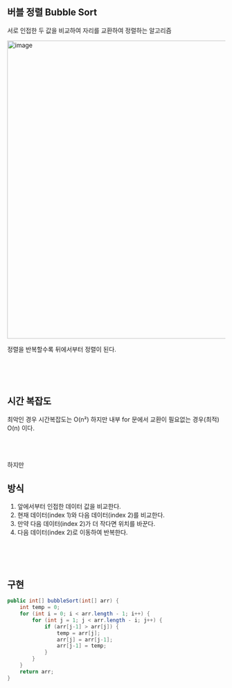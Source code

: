 
## 버블 정렬 Bubble Sort

서로 인접한 두 값을 비교하여 자리를 교환하여 정렬하는 알고리즘


<img width="689" alt="image" src="https://github.com/user-attachments/assets/ba7d7130-9420-4cc8-8750-4b90093a7e4c">

정렬을 반복할수록 뒤에서부터 정렬이 된다.  



<br><br><br>



## 시간 복잡도
최악인 경우 시간복잡도는 O(n²)
하지만 내부 for 문에서 교환이 필요없는 경우(최적) O(n) 이다.


<br><br><br>
하지만 
## 방식
1. 앞에서부터 인접한 데이터 값을 비교한다.
2. 현재 데이터(index 1)와 다음 데이터(index 2)를 비교한다.
3. 만약 다음 데이터(index 2)가 더 작다면 위치를 바꾼다.
4. 다음 데이터(index 2)로 이동하여 반복한다.


<br><br><br>

## 구현
```java
public int[] bubbleSort(int[] arr) {
    int temp = 0;
    for (int i = 0; i < arr.length - 1; i++) {
        for (int j = 1; j < arr.length - i; j++) {
            if (arr[j-1] > arr[j]) {
                temp = arr[j];
                arr[j] = arr[j-1];
                arr[j-1] = temp;
            }
        }
    }
    return arr;
}
```


